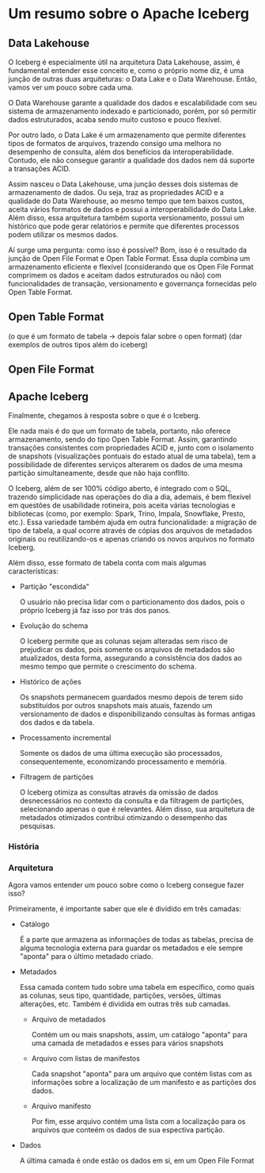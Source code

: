 <h1 align="left">Um resumo sobre o Apache Iceberg</h1>

<h2>Data Lakehouse</h2>

<p>O Iceberg é especialmente útil na arquitetura Data Lakehouse, assim, é fundamental entender esse conceito e, como o próprio nome diz, é uma junção de outras duas arquiteturas: o Data Lake e o Data Warehouse. Então, vamos ver um pouco sobre cada uma.</p>
<p>O Data Warehouse garante a qualidade dos dados e escalabilidade com seu sistema de armazenamento indexado e particionado, porém, por só permitir dados estruturados, acaba sendo muito custoso e pouco flexível.</p>
<p>Por outro lado, o Data Lake é um armazenamento que permite diferentes tipos de formatos de arquivos, trazendo consigo uma melhora no desempenho de consulta, além dos benefícios da interoperabilidade. Contudo, ele não consegue garantir a qualidade dos dados nem dá suporte a transações ACID.</p>
<p>Assim nasceu o Data Lakehouse, uma junção desses dois sistemas de armazenamento de dados. Ou seja, traz as propriedades ACID e a qualidade do Data Warehouse, ao mesmo tempo que tem baixos custos, aceita vários formatos de dados e possui a interoperabilidade do Data Lake. Além disso, essa arquitetura também suporta versionamento, possui um histórico que pode gerar relatórios e permite que diferentes processos podem utilizar os mesmos dados.</p>
<p>Aí surge uma pergunta: como isso é possível? Bom, isso é o resultado da junção de Open File Format e Open Table Format. Essa dupla combina um armazenamento eficiente e flexível (considerando que os Open File Format comprimem os dados e aceitam dados estruturados ou não) com funcionalidades de transação, versionamento e governança fornecidas pelo Open Table Format.</p>

<h2>Open Table Format</h2>
(o que é um formato de tabela -> depois falar sobre o open format) (dar exemplos de outros tipos além do iceberg)

<h2>Open File Format</h2>
  
<h2>Apache Iceberg</h2>

<p>Finalmente, chegamos à resposta sobre o que é o Iceberg.</p>

<p>Ele nada mais é do que um formato de tabela, portanto, não oferece armazenamento, sendo do tipo Open Table Format. Assim, garantindo transações consistentes com propriedades ACID e, junto com o isolamento de snapshots (visualizações pontuais do estado atual de uma tabela), tem a possibilidade de diferentes serviços alterarem os dados de uma mesma partição simultaneamente, desde que não haja conflito.</p>
<p>O Iceberg, além de ser 100% código aberto, é integrado com o SQL, trazendo simplicidade nas operações do dia a dia, ademais, é bem flexível em questões de usabilidade rotineira, pois aceita várias tecnologias e bibliotecas (como, por exemplo: Spark, Trino, Impala, Snowflake, Presto, etc.). Essa variedade também ajuda em outra funcionalidade: a migração de tipo de tabela, a qual ocorre através de cópias dos arquivos de metadados originais ou reutilizando-os e apenas criando os novos arquivos no formato Iceberg.</p>
<p>Além disso, esse formato de tabela conta com mais algumas características:</p>
<ul>
  <li>Partição "escondida"</li>
  <p>O usuário não precisa lidar com o particionamento dos dados, pois o próprio Iceberg já faz isso por trás dos panos.</p>
  <li>Evolução do schema</li>
  <p>O Iceberg permite que as colunas sejam alteradas sem risco de prejudicar os dados, pois somente os arquivos de metadados são atualizados, desta forma, assegurando a consistência dos dados ao mesmo tempo que permite o crescimento do schema.</p>
  <li>Histórico de ações</li>
  <p>Os snapshots permanecem guardados mesmo depois de terem sido substituídos por outros snapshots mais atuais, fazendo um versionamento de dados e disponibilizando consultas às formas antigas dos dados e da tabela.</p>
  <li>Processamento incremental</li>
  <p>Somente os dados de uma última execução são processados, consequentemente, economizando processamento e memória.</p>
  <li>Filtragem de partições</li>
  <p>O Iceberg otimiza as consultas através da omissão de dados desnecessários no contexto da consulta e da filtragem de partições, selecionando apenas o que é relevantes. Além disso, sua arquitetura de metadados otimizados contribui otimizando o desempenho das pesquisas.</p>
</ul>

<h3>História</h3>

<h3>Arquitetura</h3>

<p>Agora vamos entender um pouco sobre como o Iceberg consegue fazer isso?</p>
<p>Primeiramente, é importante saber que ele é dividido em três camadas:</p>
<ul>
  <li>Catálogo</li>
  <p>É a parte que armazena as informações de todas as tabelas, precisa de alguma tecnologia externa para guardar os metadados e ele sempre "aponta" para o último metadado criado.</p>
  <li>Metadados</li>
  <p>Essa camada contem tudo sobre uma tabela em específico, como quais as colunas, seus tipo, quantidade, partições, versões, últimas alterações, etc. Também é dividida em outras três sub camadas.</p>
  <ul>
    <li>Arquivo de metadados</li>
    <p>Contém um ou mais snapshots, assim, um catálogo "aponta" para uma camada de metadados e esses para vários snapshots</p>
    <li>Arquivo com listas de manifestos</li>
    <p>Cada snapshot "aponta" para um arquivo que contém listas com as informações sobre a localização de um manifesto e as partições dos dados.</p>
    <li>Arquivo manifesto</li>
    <p>Por fim, esse arquivo contém uma lista com a localização para os arquivos que conteém os dados de sua espectiva partição.</p>
  </ul>
  <li>Dados</li>
  <p>A última camada é onde estão os dados em si, em um Open File Format</p>
</ul>
